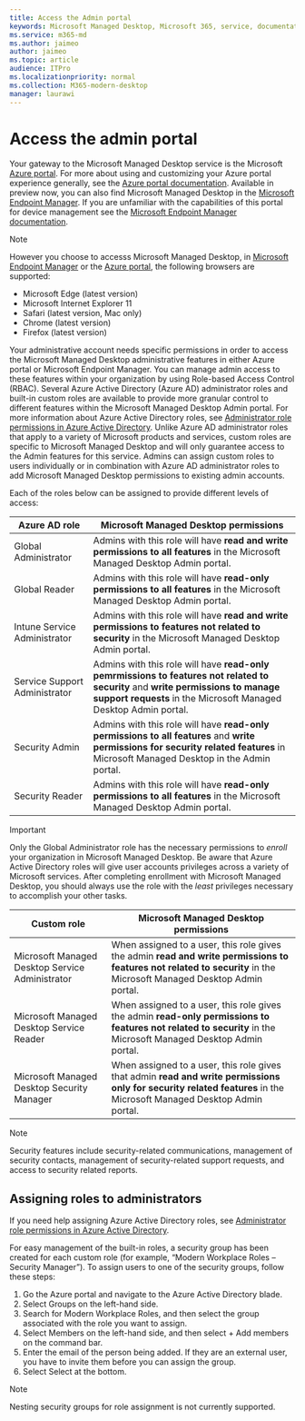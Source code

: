 ```yaml
---
title: Access the Admin portal
keywords: Microsoft Managed Desktop, Microsoft 365, service, documentation
ms.service: m365-md
ms.author: jaimeo
author: jaimeo
ms.topic: article
audience: ITPro
ms.localizationpriority: normal
ms.collection: M365-modern-desktop
manager: laurawi
---
```


# Access the admin portal

Your gateway to the Microsoft Managed Desktop service is the Microsoft [Azure portal](https://portal.azure.com). For more about using and customizing your Azure portal experience generally, see the [Azure portal documentation](https://docs.microsoft.com/azure/azure-portal/). Available in preview now, you can also find Microsoft Managed Desktop in the [Microsoft Endpoint Manager](https://endpoint.microsoft.com/). If you are unfamiliar with the capabilities of this portal for device management see the [Microsoft Endpoint Manager documentation](https://docs.microsoft.com/mem/).

> [!NOTE]
> However you choose to accesss Microsoft Managed Desktop, in [Microsoft Endpoint Manager](https://endpoint.microsoft.com/) or the [Azure portal](https://portal.azure.com), the following browsers are supported:
> - Microsoft Edge (latest version)
> - Microsoft Internet Explorer 11
> - Safari (latest version, Mac only)
> - Chrome (latest version)
> - Firefox (latest version)

Your administrative account needs specific permissions in order to access the Microsoft Managed Desktop administrative features in either Azure portal or Microsoft Endpoint Manager. You can manage admin access to these features within your organization by using Role-based Access Control (RBAC). Several Azure Active Directory (Azure AD) administrator roles and built-in custom roles are available to provide more granular control to different features within the Microsoft Managed Desktop Admin portal. For more information about Azure Active Directory roles, see [Administrator role permissions in Azure Active Directory](https://docs.microsoft.com/azure/active-directory/users-groups-roles/directory-assign-admin-roles). Unlike Azure AD administrator roles that apply to a variety of Microsoft products and services, custom roles are specific to Microsoft Managed Desktop and will only guarantee access to the Admin features for this service. Admins can assign custom roles to users individually or in combination with Azure AD administrator roles to add Microsoft Managed Desktop permissions to existing admin accounts.

Each of the roles below can be assigned to provide different levels of access:

|Azure AD role  |Microsoft Managed Desktop permissions  |
|---------|---------|
|Global Administrator     | Admins with this role will have **read and write permissions to all features** in the Microsoft Managed Desktop Admin portal.         |
|Global Reader     | Admins with this role will have **read-only permissions to all features** in the Microsoft Managed Desktop Admin portal.         |
|Intune Service Administrator     |  Admins with this role will have **read and write permissions to features not related to security** in the Microsoft Managed Desktop Admin portal.       |
|Service Support Administrator     | Admins with this role will have **read-only pemrmissions to features not related to security** and **write permissions to manage support requests** in the Microsoft Managed Desktop Admin portal.         |
|Security Admin | Admins with this role will have **read-only permissions to all features** and **write permissions for security related features** in Microsoft Managed Desktop in the Admin portal. |
|Security Reader |Admins with this role will have **read-only permissions to all features** in the Microsoft Managed Desktop Admin portal.|

> [!IMPORTANT]
> Only the Global Administrator role has the necessary permissions to *enroll* your organization in Microsoft Managed Desktop. Be aware that Azure Active Directory roles will give user accounts privileges across a variety of Microsoft services. After completing enrollment with Microsoft Managed Desktop, you should always use the role with the *least* privileges necessary to accomplish your other tasks.

 
|Custom role  |Microsoft Managed Desktop permissions  |
|---------|---------|
|Microsoft Managed Desktop Service Administrator  | When assigned to a user, this role gives the admin **read and write permissions to features not related to security** in the Microsoft Managed Desktop Admin portal.  |
|Microsoft Managed Desktop Service Reader | When assigned to a user, this role gives the admin **read-only permissions to features not related to security** in the Microsoft Managed Desktop Admin portal. |
|Microsoft Managed Desktop Security Manager |When assigned to a user, this role gives that admin **read and write permissions only for security related features** in the Microsoft Managed Desktop Admin portal.   |

> [!NOTE]
> Security features include security-related communications, management of security contacts, management of security-related support requests, and access to security related reports. 

## Assigning roles to administrators

If you need help assigning Azure Active Directory roles, see [Administrator role permissions in Azure Active Directory](https://docs.microsoft.com/azure/active-directory/users-groups-roles/directory-assign-admin-roles).

For easy management of the built-in roles, a security group has been created for each custom role (for example, “Modern Workplace Roles – Security Manager”). To assign users to one of the security groups, follow these steps:
1.	Go the Azure portal and navigate to the Azure Active Directory blade.
2.	Select Groups on the left-hand side.
3.	Search for Modern Workplace Roles, and then select the group associated with the role you want to assign. 
4.	Select Members on the left-hand side, and then select + Add members on the command bar.
5.	Enter the email of the person being added. If they are an external user, you have to invite them before you can assign the group.
6.	Select Select at the bottom.

> [!NOTE]
> Nesting security groups for role assignment is not currently supported. 
